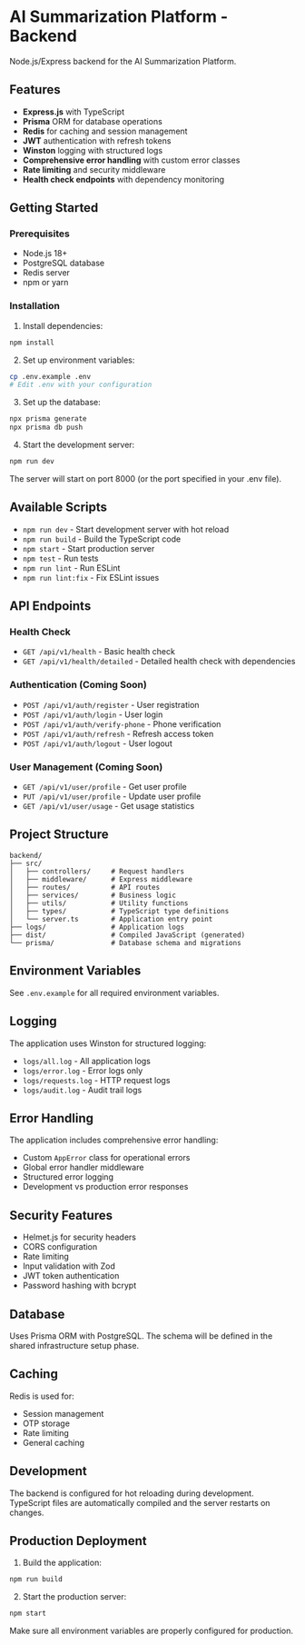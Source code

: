 # AI Summarization Platform - Backend

Node.js/Express backend for the AI Summarization Platform.

## Features

- **Express.js** with TypeScript
- **Prisma** ORM for database operations
- **Redis** for caching and session management
- **JWT** authentication with refresh tokens
- **Winston** logging with structured logs
- **Comprehensive error handling** with custom error classes
- **Rate limiting** and security middleware
- **Health check endpoints** with dependency monitoring

## Getting Started

### Prerequisites

- Node.js 18+ 
- PostgreSQL database
- Redis server
- npm or yarn

### Installation

1. Install dependencies:
```bash
npm install
```

2. Set up environment variables:
```bash
cp .env.example .env
# Edit .env with your configuration
```

3. Set up the database:
```bash
npx prisma generate
npx prisma db push
```

4. Start the development server:
```bash
npm run dev
```

The server will start on port 8000 (or the port specified in your .env file).

## Available Scripts

- `npm run dev` - Start development server with hot reload
- `npm run build` - Build the TypeScript code
- `npm start` - Start production server
- `npm test` - Run tests
- `npm run lint` - Run ESLint
- `npm run lint:fix` - Fix ESLint issues

## API Endpoints

### Health Check
- `GET /api/v1/health` - Basic health check
- `GET /api/v1/health/detailed` - Detailed health check with dependencies

### Authentication (Coming Soon)
- `POST /api/v1/auth/register` - User registration
- `POST /api/v1/auth/login` - User login
- `POST /api/v1/auth/verify-phone` - Phone verification
- `POST /api/v1/auth/refresh` - Refresh access token
- `POST /api/v1/auth/logout` - User logout

### User Management (Coming Soon)
- `GET /api/v1/user/profile` - Get user profile
- `PUT /api/v1/user/profile` - Update user profile
- `GET /api/v1/user/usage` - Get usage statistics

## Project Structure

```
backend/
├── src/
│   ├── controllers/     # Request handlers
│   ├── middleware/      # Express middleware
│   ├── routes/          # API routes
│   ├── services/        # Business logic
│   ├── utils/           # Utility functions
│   ├── types/           # TypeScript type definitions
│   └── server.ts        # Application entry point
├── logs/                # Application logs
├── dist/                # Compiled JavaScript (generated)
└── prisma/              # Database schema and migrations
```

## Environment Variables

See `.env.example` for all required environment variables.

## Logging

The application uses Winston for structured logging:
- `logs/all.log` - All application logs
- `logs/error.log` - Error logs only
- `logs/requests.log` - HTTP request logs
- `logs/audit.log` - Audit trail logs

## Error Handling

The application includes comprehensive error handling:
- Custom `AppError` class for operational errors
- Global error handler middleware
- Structured error logging
- Development vs production error responses

## Security Features

- Helmet.js for security headers
- CORS configuration
- Rate limiting
- Input validation with Zod
- JWT token authentication
- Password hashing with bcrypt

## Database

Uses Prisma ORM with PostgreSQL. The schema will be defined in the shared infrastructure setup phase.

## Caching

Redis is used for:
- Session management
- OTP storage
- Rate limiting
- General caching

## Development

The backend is configured for hot reloading during development. TypeScript files are automatically compiled and the server restarts on changes.

## Production Deployment

1. Build the application:
```bash
npm run build
```

2. Start the production server:
```bash
npm start
```

Make sure all environment variables are properly configured for production.